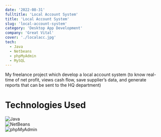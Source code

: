```yaml
---
date: '2022-08-31'
fulltitle: 'Local Account System'
title: 'Local Account System'
slug: 'local-account-system'
category: 'Desktop App Development'
company: 'Great Vital'
cover: './localacc.jpg'
tech:
  - Java
  - Netbeans
  - phpMyAdmin
  - MySQL
---
```


My freelance project which develop a local account system (to know real-time of net profit, views cash flow, save supplier’s data, and generate reports that can be sent to the HQ department)

# Technologies Used

<div class="container">
  <div class="badge-item">
    <img src="https://img.shields.io/badge/Java-ED8B00?style=for-the-badge&logo=openjdk&logoColor=white" alt="Java" class="badge-image" />
  </div>
  <div class="badge-item">
    <img src="https://img.shields.io/badge/NetBeans-1B6AC6?style=for-the-badge&logo=apache-netbeans-ide&logoColor=white" alt="NetBeans" class="badge-image" />
  </div>
  <div class="badge-item">
    <img src="https://img.shields.io/badge/phpMyAdmin-4479A1?style=for-the-badge&logo=phpmyadmin&logoColor=white" alt="phpMyAdmin" class="badge-image" />
  </div>
</div>

